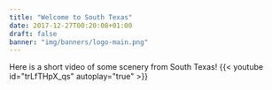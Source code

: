 ```yaml
---
title: "Welcome to South Texas"
date: 2017-12-27T00:20:08+01:00
draft: false
banner: "img/banners/logo-main.png"
---
```


Here is a short video of some scenery from South Texas!
{{< youtube id="trLfTHpX_qs" autoplay="true" >}}
